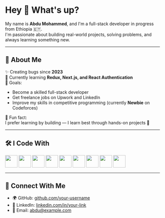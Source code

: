 # Hey 👋 What's up?

My name is **Abdu Mohammed**, and I'm a full-stack developer in progress from Ethiopia 🇪🇹.  
I'm passionate about building real-world projects, solving problems, and always learning something new.

---

## 🧠 About Me

✨ Creating bugs since **2023**  
📘 Currently learning **Redux, Next.js, and React Authentication**  
🎯 Goals:  
- Become a skilled full-stack developer  
- Get freelance jobs on Upwork and LinkedIn  
- Improve my skills in competitive programming (currently **Newbie** on Codeforces)

🧊 Fun fact:  
I prefer learning by building — I learn best through hands-on projects 🚀

---

## 🛠 I Code With

<p>
  <img src="https://cdn.jsdelivr.net/gh/devicons/devicon/icons/javascript/javascript-original.svg" height="40" />
  <img src="https://cdn.jsdelivr.net/gh/devicons/devicon/icons/typescript/typescript-original.svg" height="40" />
  <img src="https://cdn.jsdelivr.net/gh/devicons/devicon/icons/react/react-original.svg" height="40" />
  <img src="https://cdn.jsdelivr.net/gh/devicons/devicon/icons/nextjs/nextjs-line.svg" height="40" />
  <img src="https://cdn.jsdelivr.net/gh/devicons/devicon/icons/tailwindcss/tailwindcss-plain.svg" height="40" />
  <img src="https://cdn.jsdelivr.net/gh/devicons/devicon/icons/nodejs/nodejs-original.svg" height="40" />
  <img src="https://cdn.jsdelivr.net/gh/devicons/devicon/icons/express/express-original.svg" height="40" />
  <img src="https://cdn.jsdelivr.net/gh/devicons/devicon/icons/mongodb/mongodb-original.svg" height="40" />
  <img src="https://cdn.jsdelivr.net/gh/devicons/devicon/icons/git/git-original.svg" height="40" />
</p>

---

## 🔗 Connect With Me

- 🌍 GitHub: [github.com/your-username](https://github.com/your-username)  
- 💼 LinkedIn: [linkedin.com/in/your-link](https://linkedin.com/in/your-link)  
- 📧 Email: abdu@example.com
